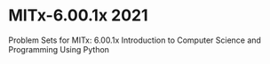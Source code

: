 # MITx-6.00.1x 2021
Problem Sets for MITx: 6.00.1x Introduction to Computer Science and Programming Using Python

